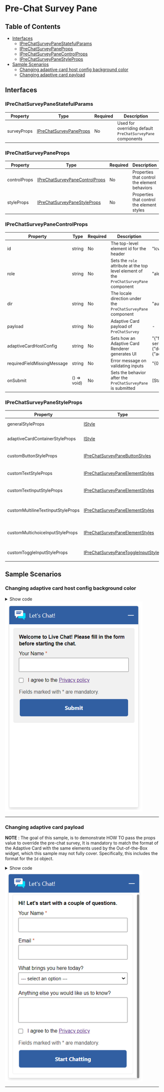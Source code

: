 # Pre-Chat Survey Pane

## Table of Contents

- [Interfaces](#interfaces)
  - [IPreChatSurveyPaneStatefulParams](#iprechatsurveypanestatefulparams)
  - [IPreChatSurveyPaneProps](#iprechatsurveypaneprops)
  - [IPreChatSurveyPaneControlProps](#iprechatsurveypanecontrolprops)
  - [IPreChatSurveyPaneStyleProps](#iprechatsurveypanestyleprops)
- [Sample Scenarios](#sample-scenarios)
  - [Changing adaptive card host config background color](#changing-adaptive-card-host-config-background-color)
  - [Changing adaptive card payload](#changing-adaptive-card-payload)

## Interfaces

### IPreChatSurveyPaneStatefulParams

| Property | Type | Required | Description | Default |
| --- | --- | --- | --- | --- |
| surveyProps | [IPreChatSurveyPaneProps](#iprechatsurveypaneprops) | No | Used for overriding default `PreChatSurveyPane` components | - |

### IPreChatSurveyPaneProps

| Property | Type | Required | Description | Default |
| --- | --- | --- | --- | --- |
| controlProps | [IPreChatSurveyPaneControlProps](#iprechatsurveypanecontrolprops) | No | Properties that control the element behaviors | [defaultPreChatSurveyPaneControlProps](../../chat-components//src/components/prechatsurveypane/common/defaultProps/defaultPreChatSurveyPaneControlProps.ts) |
| styleProps | [IPreChatSurveyPaneStyleProps](#iprechatsurveypanestyleprops) | No | Properties that control the element styles | [defaultPreChatSurveyPaneStyles.ts](../../chat-components/src/components/prechatsurveypane/common/defaultProps/defaultStyles/defaultPreChatSurveyPaneStyles.ts) |

### IPreChatSurveyPaneControlProps

| Property | Type | Required | Description | Default |
| --- | --- | --- | --- | --- |
| id | string | No | The top-level element id for the header | "lcw-prechat-survey-pane-default" |
| role | string | No | Sets the `role` attribute at the top level element of the `PreChatSurveyPane` component | "alert" |
| dir | string | No | The locale direction under the `PreChatSurveyPane` component | "auto" |
| payload | string | No | Adaptive Card payload of `PreChatSurvey` | - |
| adaptiveCardHostConfig | string | No | Sets how an Adaptive Card Renderer generates UI | "{\"fontFamily\":\"Segoe UI, Helvetica Neue, sans-serif\",\"containerStyles\":{\"default\":{\"foregroundColors\":{\"default\":{\"default\":\"#000000\"}},\"backgroundColor\":\"#FFFFFF\"}},\"actions\":{\"actionsOrientation\":\"Vertical\",\"actionAlignment\":\"stretch\"}}" |
| requiredFieldMissingMessage | string | No | Error message on validating inputs | "{0} field is required" |
| onSubmit | () => void) | No | Sets the behavior after the `PreChatSurveyPane` is submitted | [Starts the chat flow] |

### IPreChatSurveyPaneStyleProps

| Property | Type | Required | Description | Default |
| --- | --- | --- | --- | --- |
| generalStyleProps | [IStyle](https://github.com/microsoft/fluentui/blob/master/packages/merge-styles/src/IStyle.ts) | No | Overall styles of `PreChatSurveyPane` | [defaultGeneralPreChatSurveyPaneStyleProps](./../../chat-widget/src/components/prechatsurveypanestateful/common/defaultStyles/defaultGeneralPreChatSurveyPaneStyleProps.ts)
| adaptiveCardContainerStyleProps | [IStyle](https://github.com/microsoft/fluentui/blob/master/packages/merge-styles/src/IStyle.ts) | No | Styles of the adaptive card container | [defaultPreChatSurveyPaneACContainerStyles.ts](../../chat-components/src/components/prechatsurveypane/common/defaultProps/defaultStyles/defaultPreChatSurveyPaneACContainerStyles.ts) |
| customButtonStyleProps | [IPreChatSurveyPaneButtonStyles](../../chat-components/src/components/prechatsurveypane/interfaces/IPreChatSurveyPaneButtonStyles.ts) | No | Styles of the `PreChatSurveyPane` submit button | [defaultPreChatSurveyPaneButtonStyles.ts](../../chat-components/src/components/prechatsurveypane/common/defaultProps/defaultStyles/defaultPreChatSurveyPaneButtonStyles.ts) |
| customTextStyleProps | [IPreChatSurveyPaneElementStyles](../../chat-components/src/components/prechatsurveypane/interfaces/IPreChatSurveyPaneElementStyles.ts) | No | Styles of the `PreChatSurveyPane` texts | - |
| customTextInputStyleProps | [IPreChatSurveyPaneElementStyles](../../chat-components/src/components/prechatsurveypane/interfaces/IPreChatSurveyPaneElementStyles.ts) | No | Styles of the `PreChatSurveyPane` text inputs | [defaultPreChatSurveyPaneTextInputStyles.ts](../../chat-components/src/components/prechatsurveypane/common/defaultProps/defaultStyles/defaultPreChatSurveyPaneTextInputStyles.ts) |
| customMultilineTextInputStyleProps | [IPreChatSurveyPaneElementStyles](../../chat-components/src/components/prechatsurveypane/interfaces/IPreChatSurveyPaneElementStyles.ts) | No | Styles of the `PreChatSurveyPane` multiple text inputs | [defaultPreChatSurveyPaneMultilineTextInputStyles.ts](../../chat-components/src/components/prechatsurveypane/common/defaultProps/defaultStyles/defaultPreChatSurveyPaneMultilineTextInputStyles.ts) |
| customMultichoiceInputStyleProps | [IPreChatSurveyPaneElementStyles](../../chat-components/src/components/prechatsurveypane/interfaces/IPreChatSurveyPaneElementStyles.ts) | No | Styles of the `PreChatSurveyPane` multiple choice inputs | [defaultPreChatSurveyPaneMultichoiceInputStyles.ts](../../chat-components/src/components/prechatsurveypane/common/defaultProps/defaultStyles/defaultPreChatSurveyPaneMultichoiceInputStyles.ts) |
| customToggleInputStyleProps | [IPreChatSurveyPaneToggleInputStyles](../../chat-components/src/components/prechatsurveypane/interfaces/IPreChatSurveyPaneToggleInputStyles.ts) | No | Styles of the `PreChatSurveyPane` toggle inputs | [defaultPreChatSurveyPaneToggleInputStyles.ts](../../chat-components/src/components/prechatsurveypane/common/defaultProps/defaultStyles/defaultPreChatSurveyPaneToggleInputStyles.ts) |

## Sample Scenarios

### Changing adaptive card host config background color

<details>
    <summary> Show code</summary>

```tsx
...
const adaptiveCardHostConfig = {
    fontFamily: "arial, serif", // font family
    actions: {
        actionAlignment: "stretch",
        actionsOrientation: "Vertical"
    },
    containerStyles: {
        default: {
            backgroundColor: "#f1f1f1", // background color
            foregroundColors: {
                default: {
                    default: "#000" // font color
                }
            }
        }
    }
};

liveChatWidgetProps = {
    ...liveChatWidgetProps,
    preChatSurveyPaneProps: {
        controlProps: {
            adaptiveCardHostConfig: JSON.stringify(adaptiveCardHostConfig),
        }
    }
};
...
```

</details>

<img src="../.attachments/customizations-prechat-adaptive-card-host-config-change-background-color.png" width="450">

----------

### Changing adaptive card payload

__NOTE__ : The goal of this sample, is to demonstrate HOW TO pass the props value to override the pre-chat survey, It is mandatory to match the format of the Adaptive Card with the same elements used by the Out-of-the-Box widget, which this sample may not fully cover. Specifically, this includes the format for the `Id` object.

<details>

<summary> Show code</summary>

```tsx
...
const payload = {
    "$schema": "http://adaptivecards.io/schemas/adaptive-card.json",
    "type": "AdaptiveCard",
    "version": "1.1",
    "body": [
        {
            "type": "TextBlock",
            "weight": "bolder",
            "text": "Hi! Let's start with a couple of questions."
        },
        {
            "type": "Input.Text",
            "id":"{\"Id\":\"1e5e4e7a-8f0b-ec11-b6e6-000d3a305d38\",\"Name\":\"Name\",\"IsOption\":false,\"Order\":1,\"IsRequired\":true,\"QuestionText\":\"First Name\"}",
            "maxLength": 100,
            "isRequired": true,
            "errorMessage": "Name is required"
        },
        {
            "type": "Input.Text",
            "id":"{\"Id\":\"487eee2b-41df-4548-bdfa-d27e8f123502\",\"Name\":\"Email\",\"IsOption\":false,\"Order\":2,\"IsRequired\":true,\"QuestionText\":\"Email\"}",
            "maxLength": 100,
            "isRequired": true,
            "errorMessage": "Email is required"
        },
        {
            "type": "Input.ChoiceSet",
            "id":"{\"Id\":\"e4bdf7cb-995e-ec11-8f8f-000d3a31376e\",\"Name\":\"ProductQuestion\",\"IsOption\":false,\"Order\":3,\"IsRequired\":true,\"QuestionText\":\"What brings you here today?\"}",
            "isMultiSelect": false,
            "value": "1",
            "style": "compact",
            "choices": [
                {
                    "title": "--- select an option ---",
                    "value": "1"
                },
                {
                    "title": "Product Question",
                    "value": "2"
                },
                {
                    "title": "Billing Question",
                    "value": "3"
                },
                {
                    "title": "Support Question",
                    "value": "4"
                },
                {
                    "title": "Others",
                    "value": "5"
                }
            ]
        },
        {
            "type": "Input.Text",
            "id":"{\"Id\":\"7f8f5d6d-995e-ec11-8f8f-000d3a31376e\",\"Name\":\"Email\",\"IsOption\":false,\"Order\":4,\"IsRequired\":false,\"QuestionText\":\"Anything else you would like us to know?\"}",
            "style": "text",
            "isMultiline": true,
            "maxLength": 250
        },
                {
            "type": "Input.Toggle",
            {\"Id\":\"b26011d2-995e-ec11-8f8f-000d3a31376e\",\"Name\":\"Consent\",\"IsOption\":false,\"Order\":5,\"IsRequired\":true,\"QuestionText\":\"I agree to the [Privacy policy](https://privacy.microsoft.com/en-us/privacystatement)\"}",            
            "title": "I agree to the [Privacy policy](https://privacy.microsoft.com/en-us/privacystatement)",
            "valueOn": "True",
            "valueOff": "False",
            "value": "false"
        },
        {
            "type": "TextBlock",
            "isSubtle": true,
            "text": "Fields marked with * are mandatory.",
            "wrap": true
        }
    ],
    "actions": [
        {
            "type": "Action.Submit",
            "title": "Start Chatting",
            "data": {
                "Type": "InputSubmit"
            }
        }
    ]
}

liveChatWidgetProps = {
    ...liveChatWidgetProps,
    preChatSurveyPaneProps: {
        controlProps: {
            payload: JSON.stringify(payload),
        }
    }
};

```

</details>

<img src="../.attachments/customizations-prechat-custom-adaptive-card-payload.png" width="450">

----------

